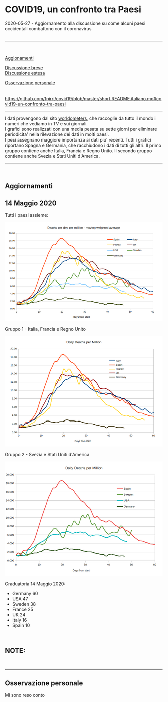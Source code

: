 # COVID19, un confronto tra Paesi

2020-05-27 - Aggiornamento alla discussione su come alcuni paesi occidentali combattono con il coronavirus  
<br />  

----
<br />  


[Aggionamenti](./0-README.UPDATE.italiano.md#aggiornamenti)  
  
[Discussione breve](https://github.com/fpirri/covid19/blob/master/short.README.italiano.md)  
[Discussione estesa](https://github.com/fpirri/covid19/blob/master/README.italiano.md)  
  
[Osservazione personale](./0-README.UPDATE.italiano.md#osservazione-personale)  
<br />  
 https://github.com/fpirri/covid19/blob/master/short.README.italiano.md#covid19-un-confronto-tra-paesi
   
----

I dati provengono dal sito  [worldometers](https://www.worldometers.info/coronavirus/#countries), che raccoglie da tutto il mondo i numeri che vediamo in TV e sui giornali.  
I grafici sono realizzati con una media pesata su sette giorni per eliminare periodicita' nella rilevazione dei dati in molti paesi.  
I pesi assegnano maggiore importanza ai dati piu' recenti.
Tutti i grafici riportano Spagna e Germania, che racchiudono i dati di tutti gli altri.
Il primo gruppo contiene anche Italia, Francia e Regno Unito.
Il secondo gruppo contiene anche Svezia e Stati Uniti d'America.
  
 ----
 
<br />

Aggiornamenti
----  

14 Maggio 2020
----

Tutti i paesi assieme:

<img src="https://github.com/fpirri/covid19/raw/master/history/images/archive/2020-05-14%20Countries%20Daily%20Deaths%20per%20Million.wma.all.png">

Gruppo 1 -  Italia, Francia e Regno Unito

<img src="https://github.com/fpirri/covid19/raw/master/history/images/archive/2020-05-14%20Countries%20Daily%20Deaths%20per%20Million.wma.gr1.png">

Gruppo 2 -  Svezia e Stati Uniti d'America

<img src="https://github.com/fpirri/covid19/raw/master/history/images/archive/2020-05-14%20Countries%20Daily%20Deaths%20per%20Million.wma.gr2.png">
  
Graduatoria 14 Maggio 2020:  
*    Germany   60
*    USA      47
*    Sweden   38
*    France    25
*    UK      24
*    Italy     16
*    Spain     10
<br />
  
  NOTE:
  - 

<br />
  

----
   
Osservazione personale
----
Mi sono reso conto









